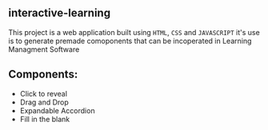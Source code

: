 ## interactive-learning
This project is a web application built using `HTML`, `CSS` and `JAVASCRIPT` it's use is to generate premade comoponents that can be incoperated in Learning Managment Software 

## Components:

- Click to reveal 
- Drag and Drop 
- Expandable Accordion 
- Fill in the blank
